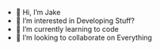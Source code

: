 - 👋 Hi, I’m Jake
- 👀 I’m interested in Developing Stuff?
- 🌱 I’m currently learning to code
- 💞️ I’m looking to collaborate on Everything

<!---
BeautifulAlternative/BeautifulAlternative is a ✨ special ✨ repository because its `README.md` (this file) appears on your GitHub profile.
You can click the Preview link to take a look at your changes.
--->
